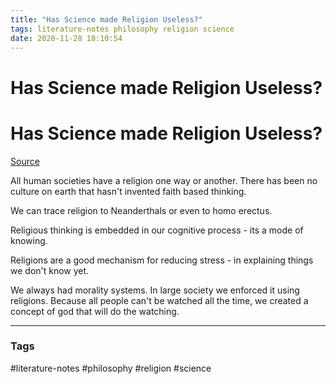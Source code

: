 ```yaml
---
title: "Has Science made Religion Useless?"
tags: literature-notes philosophy religion science
date: 2020-11-28 18:10:54
---
```


# Has Science made Religion Useless?

# Has Science made Religion Useless?

[Source](https://www.youtube.com/watch?v=ruqNWPm0u2U)

All human societies have a religion one way or another. There has been no culture on earth that hasn't invented faith based thinking.

We can trace religion to Neanderthals or even to homo erectus.

Religious thinking is embedded in our cognitive process - its a mode of knowing.

Religions are a good mechanism for reducing stress - in explaining things we don't know yet.

We always had morality systems. In large society we enforced it using religions. Because all people can't be watched all the time, we created a concept of god that will do the watching.


---
### Tags
#literature-notes #philosophy #religion #science
